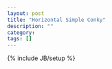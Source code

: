 ```yaml
---
layout: post
title: "Horizontal Simple Conky"
description: ""
category: 
tags: []
---
```

{% include JB/setup %}

